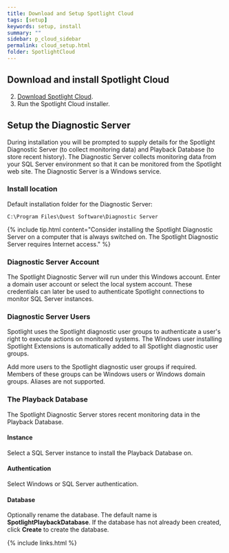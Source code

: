 ```yaml
---
title: Download and Setup Spotlight Cloud
tags: [setup]
keywords: setup, install
summary: ""
sidebar: p_cloud_sidebar
permalink: cloud_setup.html
folder: SpotlightCloud
---
```





## Download and install Spotlight Cloud

2. [Download Spotlight Cloud](https://www.spotlightessentials.com/download/register).
3. Run the Spotlight Cloud installer.

## Setup the Diagnostic Server
During installation you will be prompted to supply details for the Spotlight Diagnostic Server (to collect monitoring data) and Playback Database (to store recent history). The Diagnostic Server collects monitoring data from your SQL Server environment so that it can be monitored from the Spotlight web site. The Diagnostic Server is a Windows service.


### Install location

Default installation folder for the Diagnostic Server:

```
C:\Program Files\Quest Software\Diagnostic Server
```

{% include tip.html content="Consider installing the Spotlight Diagnostic Server on a computer that is always switched on. The Spotlight Diagnostic Server requires Internet access." %}

### Diagnostic Server Account

The Spotlight Diagnostic Server will run under this Windows account. Enter a domain user account or select the local system account. These credentials can later be used to authenticate Spotlight connections to monitor SQL Server instances.

### Diagnostic Server Users

Spotlight uses the Spotlight diagnostic user groups to authenticate a user's right to execute actions on monitored systems. The Windows user installing Spotlight Extensions is automatically added to all Spotlight diagnostic user groups.

Add more users to the Spotlight diagnostic user groups if required. Members of these groups can be Windows users or Windows domain groups. Aliases are not supported.

### The Playback Database
The Spotlight Diagnostic Server stores recent monitoring data in the Playback Database.

#### Instance
Select a SQL Server instance to install the Playback Database on.

#### Authentication
Select Windows or SQL Server authentication.

#### Database
Optionally rename the database. The default name is **SpotlightPlaybackDatabase**. If the database has not already been created, click **Create** to create the database.




{% include links.html %}

